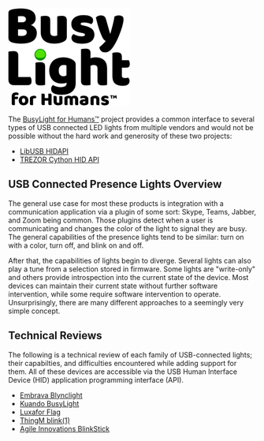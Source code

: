 ![BusyLight Project Logo][1]


The [BusyLight for Humans™][0] project provides a common interface to
several types of USB connected LED lights from multiple vendors and
would not be possible without the hard work and generosity of
these two projects:

- [LibUSB HIDAPI][H]
- [TREZOR Cython HID API][T]

## USB Connected Presence Lights Overview

The general use case for most these products is integration with a
communication application via a plugin of some sort: Skype, Teams,
Jabber, and Zoom being common. Those plugins detect when a user is
communicating and changes the color of the light to signal they
are busy. The general capabilities of the presence lights tend to be
similar: turn on with a color, turn off, and blink on and off.

After that, the capabilities of lights begin to diverge. Several
lights can also play a tune from a selection stored in firmware. Some
lights are "write-only" and others provide introspection into the
current state of the device. Most devices can maintain their current
state without further software intervention, while some require
software intervention to operate. Unsurprisingly, there are many
different approaches to a seemingly very simple concept.

## Technical Reviews

The following is a technical review of each family of USB-connected
lights; their capabilties, and difficulties encountered while adding
support for them. All of these devices are accessible via the USB
Human Interface Device (HID) application programming interface
(API). 

- [Embrava Blynclight][2]
- [Kuando BusyLight][3]
- [Luxafor Flag][4]
- [ThingM blink(1)][5]
- [Agile Innovations BlinkStick][6]


[0]: https://github.com/JnyJny/busylight
[1]: https://github.com/JnyJny/busylight/blob/master/docs/assets/BusyLightLogo.png

[H]: https://github.com/libusb/hidapi
[T]: https://github.com/trezor/cython-hidapi

[2]: https://github.com/JnyJny/busylight/blob/master/docs/devices/embrava.md
[3]: https://github.com/JnyJny/busylight/blob/master/docs/devices/kuando.md
[4]: https://github.com/JnyJny/busylight/blob/master/docs/devices/luxafor.md
[5]: https://github.com/JnyJny/busylight/blob/master/docs/devices/thingm.md
[6]: https://github.com/JnyJny/busylight/blob/master/docs/devices/agile_innovations.md


